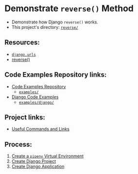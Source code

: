 # Demonstrate `reverse()` Method
* Demonstrate how Django `reverse()` works.
* This project's directory: [`reverse/`](./)

## Resources:
* [`django.urls`](https://docs.djangoproject.com/en/4.0/ref/urlresolvers/#module-django.urls)
* [reverse()](https://docs.djangoproject.com/en/4.0/ref/urlresolvers/#reverse)

## Code Examples Repository links:
* [Code Examples Repository](../../README.md)
    * [`examples/`](../../)
* [Django Code Examples](../../django/README.md)
    * [`examples/django/`](../)

## Project links:
* [Useful Commands and Links](./notes/00_commands_and_links.md)

## Process:
1. [Create a `pipenv` Virtual Environment](./notes/00_create_pipenv.md)
1. [Create Django Project](./notes/01_create_django_project.md)
1. [Create Django Application](./notes/02_create_django_application.md)
